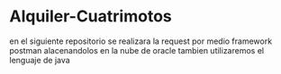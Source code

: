 # Alquiler-Cuatrimotos
en el siguiente repositorio se realizara la request por medio framework postman alacenandolos en la nube de oracle  tambien utilizaremos el lenguaje de java 
